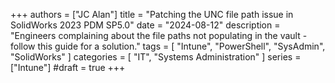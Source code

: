 +++
authors = ["JC Alan"]
title = "Patching the UNC file path issue in SolidWorks 2023 PDM SP5.0"
date = "2024-08-12"
description = "Engineers complaining about the file paths not populating in the vault - follow this guide for a solution."
tags = [
    "Intune",
    "PowerShell",
    "SysAdmin",
    "SolidWorks"
]
categories = [
    "IT",
    "Systems Administration"
]
series = ["Intune"]
#draft = true
+++